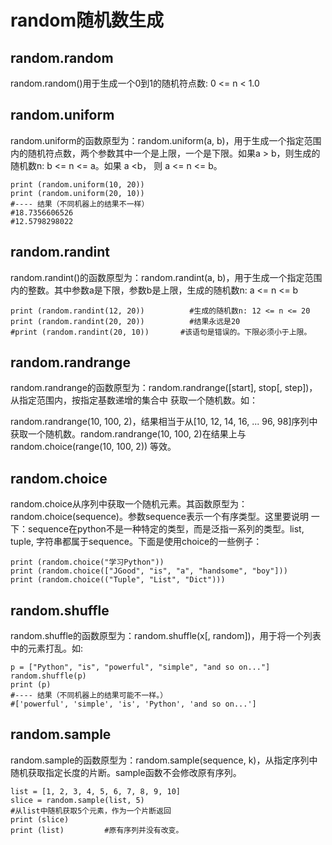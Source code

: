 # random随机数生成

## random.random

random.random()用于生成一个0到1的随机符点数: 0 <= n < 1.0

## random.uniform

random.uniform的函数原型为：random.uniform(a, b)，用于生成一个指定范围内的随机符点数，两个参数其中一个是上限，一个是下限。如果a > b，则生成的随机数n: b <= n <= a。如果 a <b， 则 a <= n <= b。

    print (random.uniform(10, 20))
    print (random.uniform(20, 10))
    #---- 结果（不同机器上的结果不一样）
    #18.7356606526
    #12.5798298022  

## random.randint

random.randint()的函数原型为：random.randint(a, b)，用于生成一个指定范围内的整数。其中参数a是下限，参数b是上限，生成的随机数n: a <= n <= b

    print (random.randint(12, 20))          #生成的随机数n: 12 <= n <= 20
    print (random.randint(20, 20))          #结果永远是20
    #print (random.randint(20, 10))       #该语句是错误的。下限必须小于上限。  

## random.randrange

random.randrange的函数原型为：random.randrange([start], stop[, step])，从指定范围内，按指定基数递增的集合中 获取一个随机数。如：

random.randrange(10, 100, 2)，结果相当于从[10, 12, 14, 16, ... 96, 98]序列中获取一个随机数。random.randrange(10, 100, 2)在结果上与 random.choice(range(10, 100, 2)) 等效。

## random.choice

random.choice从序列中获取一个随机元素。其函数原型为：random.choice(sequence)。参数sequence表示一个有序类型。这里要说明 一下：sequence在python不是一种特定的类型，而是泛指一系列的类型。list, tuple, 字符串都属于sequence。下面是使用choice的一些例子：

    print (random.choice("学习Python"))
    print (random.choice(["JGood", "is", "a", "handsome", "boy"]))
    print (random.choice(("Tuple", "List", "Dict")))  

## random.shuffle

random.shuffle的函数原型为：random.shuffle(x[, random])，用于将一个列表中的元素打乱。如:

    p = ["Python", "is", "powerful", "simple", "and so on..."]
    random.shuffle(p)
    print (p)
    #---- 结果（不同机器上的结果可能不一样。）
    #['powerful', 'simple', 'is', 'Python', 'and so on...']  

## random.sample

random.sample的函数原型为：random.sample(sequence, k)，从指定序列中随机获取指定长度的片断。sample函数不会修改原有序列。

    list = [1, 2, 3, 4, 5, 6, 7, 8, 9, 10]
    slice = random.sample(list, 5)
    #从list中随机获取5个元素，作为一个片断返回
    print (slice)
    print (list)         #原有序列并没有改变。    　　


